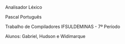 Analisador Léxico

Pascal Português

Trabalho de Compiladores
IFSULDEMINAS - 7º Período

Alunos: Gabriel, Hudson e Widimarque
